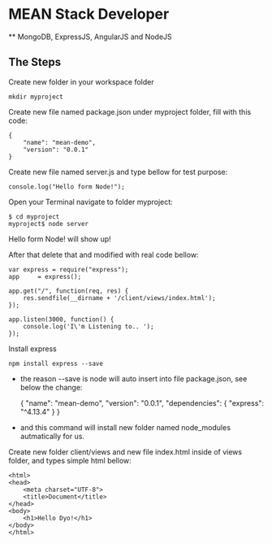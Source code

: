 # MEAN Stack Developer

** MongoDB, ExpressJS, AngularJS and NodeJS

## The Steps

Create new folder in your workspace folder

	mkdir myproject

Create new file named package.json under myproject folder, fill with this code:

	{
		"name": "mean-demo",
		"version": "0.0.1"
	}

Create new file named server.js and type bellow for test purpose:

	console.log("Hello form Node!");

Open your Terminal	navigate to folder myproject:

	$ cd myproject
	myproject$ node server

Hello form Node! will show up!

After that delete that and modified with real code bellow:

	var express = require("express");
	app	    = express();

	app.get("/", function(req, res) {
		res.sendfile(__dirname + '/client/views/index.html');
	});

	app.listen(3000, function() {
		console.log('I\'m Listening to.. ');
	});		 	

Install express

	npm install express --save	

* the reason --save is node will auto insert into file package.json, see below the change:

	{
		"name": "mean-demo",
	  	"version": "0.0.1",
	  	"dependencies": {
	    "express": "^4.13.4"
	  	}
	}

* and this command will install new folder named node_modules autmatically for us.

Create new folder client/views and new file index.html inside of views folder, and types simple html bellow:

	<html>
	<head>
		<meta charset="UTF-8">
		<title>Document</title>
	</head>
	<body>
		<h1>Hello Dyo!</h1>
	</body>
	</html>




